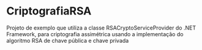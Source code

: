 # CriptografiaRSA

Projeto de exemplo que utiliza a classe RSACryptoServiceProvider do .NET Framework, para criptografia assimétrica usando a implementação 
do algoritmo RSA de chave pública e chave privada
